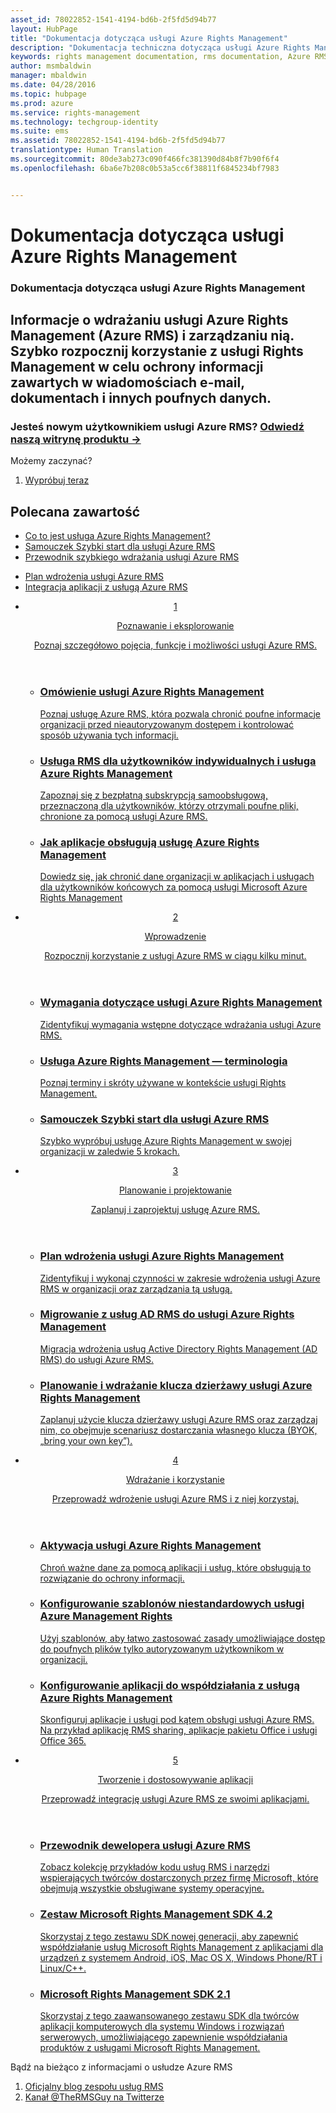 ```yaml
---
asset_id: 78022852-1541-4194-bd6b-2f5fd5d94b77
layout: HubPage
title: "Dokumentacja dotycząca usługi Azure Rights Management"
description: "Dokumentacja techniczna dotycząca usługi Azure Rights Management"
keywords: rights management documentation, rms documentation, Azure RMS documentation
author: msmbaldwin
manager: mbaldwin
ms.date: 04/28/2016
ms.topic: hubpage
ms.prod: azure
ms.service: rights-management
ms.technology: techgroup-identity
ms.suite: ems
ms.assetid: 78022852-1541-4194-bd6b-2f5fd5d94b77
translationtype: Human Translation
ms.sourcegitcommit: 80de3ab273c090f466fc381390d84b8f7b90f6f4
ms.openlocfilehash: 6ba6e7b208c0b53a5cc6f38811f6845234bf7983


---
```

# Dokumentacja dotycząca usługi Azure Rights Management
<article id="main">
    <section id="hero-content">
      <h1>Dokumentacja dotycząca usługi Azure Rights Management</h1>
      <h2>Informacje o wdrażaniu usługi Azure Rights Management (Azure RMS) i zarządzaniu nią. Szybko rozpocznij korzystanie z usługi Rights Management w celu ochrony informacji zawartych w wiadomościach e-mail, dokumentach i innych poufnych danych.</h2>
      <h3>Jesteś nowym użytkownikiem usługi Azure RMS? <a href="http://go.microsoft.com/fwlink/?LinkId=816857" target="_blank">Odwiedź naszą witrynę produktu &rarr;</a></h3>
    </section>
    <aside class="alert section-border">
        <p>Możemy zaczynać?</p>
        <ol class="action-list">
            <li><a href="https://portal.office.com/Signup/Signup.aspx?&OfferId=A43415D3-404C-4df3-B31B-AAD28118A778&dl=RIGHTSMANAGEMENT&ali=1#0" target="_blank" class="button-bordered button-translucent">Wypróbuj teraz</a></li>
        </ol>
    </aside>
    <section id="featured" class="container">
      <h2 class="section-heading"><span class="icon icon-warning"></span> Polecana zawartość</h2>
      <div class="features row">
        <ul class="column column-half">
          <li><a href="./understand-explore/what-is-azure-rms.md">Co to jest usługa Azure Rights Management?</a></li>
          <li><a href="./get-started/quick-start-tutorial.md">Samouczek Szybki start dla usługi Azure RMS</a></li>
          <li><a href="./get-started/rapid-deployment-guide.md">Przewodnik szybkiego wdrażania usługi Azure RMS</a></li>
        </ul>
        <ul class="column column-half">
          <li><a href="./plan-design/deployment-roadmap.md">Plan wdrożenia usługi Azure RMS</a></li>
          <li><a href="./develop/developers-guide.md">Integracja aplikacji z usługą Azure RMS</a></li>
        </ul>
      </div>
    </section>
    <div id="journeys">
      <section class="container">
        <ul class="journeys-list">
          <li class="journey-step">
            <header class="journey-step-header row">
              <a href="./understand-explore/azure-rights-management.md">
                <div class="title column-third">
                  <span class="step-number">1</span>
                  <p>Poznawanie i eksplorowanie</p>
                </div>
                <p class="description column-two-thirds">Poznaj szczegółowo pojęcia, funkcje i możliwości usługi Azure RMS.</p>
              </a>
            </header>
            <section class="journey-step-elements content">
              <ul class="row">
                <li class="column-third">
                  <a href="./understand-explore/azure-rights-management.md">
                    <h3>Omówienie usługi Azure Rights Management</h3>
                    <p>Poznaj usługę Azure RMS, która pozwala chronić poufne informacje organizacji przed nieautoryzowanym dostępem i kontrolować sposób używania tych informacji.</p>
                  </a>
                </li>
                <li class="column-third">
                  <a href="./understand-explore/rms-for-individuals.md">
                    <h3>Usługa RMS dla użytkowników indywidualnych i usługa Azure Rights Management</h3>
                    <p>Zapoznaj się z bezpłatną subskrypcją samoobsługową, przeznaczoną dla użytkowników, którzy otrzymali poufne pliki, chronione za pomocą usługi Azure RMS.</p>
                  </a>
                </li>
                <li class="column-third">
                  <a href="./understand-explore/applications-support.md">
                    <h3>Jak aplikacje obsługują usługę Azure Rights Management</h3>
                    <p>Dowiedz się, jak chronić dane organizacji w aplikacjach i usługach dla użytkowników końcowych za pomocą usługi Microsoft Azure Rights Management </p>
                  </a>
                </li>
              </ul>
            </section>
          </li>
          <li class="journey-step">
            <header class="journey-step-header row">
              <a href="./get-started/requirements-azure-rms.md">
                <div class="title column-third">
                  <span class="step-number">2</span>
                  <p>Wprowadzenie</p>
                </div>
                <p class="description column-two-thirds">Rozpocznij korzystanie z usługi Azure RMS w ciągu kilku minut.</p>
              </a>
            </header>
            <section class="journey-step-elements content">
              <ul class="row">
                <li class="column-third">
                  <a href="./get-started/requirements-azure-rms.md">
                    <h3>Wymagania dotyczące usługi Azure Rights Management</h3>
                    <p>Zidentyfikuj wymagania wstępne dotyczące wdrażania usługi Azure RMS.</p>
                  </a>
                </li>
                <li class="column-third">
                  <a href="./get-started/terminology.md">
                    <h3>Usługa Azure Rights Management — terminologia</h3>
                    <p>Poznaj terminy i skróty używane w kontekście usługi Rights Management.</p>
                  </a>
                </li>
                <li class="column-third">
                  <a href="./get-started/quick-start-tutorial.md">
                    <h3>Samouczek Szybki start dla usługi Azure RMS</h3>
                    <p>Szybko wypróbuj usługę Azure Rights Management w swojej organizacji w zaledwie 5 krokach.</p>
                  </a>
                </li>
              </ul>
            </section>
          </li>
          <li class="journey-step">
            <header class="journey-step-header row">
              <a href="./plan-design/deployment-roadmap.md">
                <div class="title column-third">
                  <span class="step-number"> 3</span>
                  <p>Planowanie i projektowanie</p>
                </div>
                <p class="description column-two-thirds">Zaplanuj i zaprojektuj usługę Azure RMS.</p>
              </a>
            </header>
            <section class="journey-step-elements content">
              <ul class="row">
                <li class="column-third">
                  <a href="./plan-design/deployment-roadmap.md">
                    <h3>Plan wdrożenia usługi Azure Rights Management</h3>
                    <p>Zidentyfikuj i wykonaj czynności w zakresie wdrożenia usługi Azure RMS w organizacji oraz zarządzania tą usługą.</p>
                  </a>
                </li>
                <li class="column-third">
                  <a href="./plan-design/migrate-from-ad-rms-to-azure-rms.md">
                    <h3>Migrowanie z usług AD RMS do usługi Azure Rights Management</h3>
                    <p>Migracja wdrożenia usług Active Directory Rights Management (AD RMS) do usługi Azure RMS.</p>
                  </a>
                </li>
                <li class="column-third">
                  <a href="./plan-design/plan-implement-tenant-key.md">
                    <h3>Planowanie i wdrażanie klucza dzierżawy usługi Azure Rights Management</h3>
                    <p>Zaplanuj użycie klucza dzierżawy usługi Azure RMS oraz zarządzaj nim, co obejmuje scenariusz dostarczania własnego klucza (BYOK, „bring your own key”).</p>
                  </a>
                </li>
              </ul>
            </section>
          </li>
          <li class="journey-step">
            <header class="journey-step-header row">
              <a href="./deploy-use/activate-service.md">
                <div class="title column-third">
                  <span class="step-number"> 4</span>
                  <p>Wdrażanie i korzystanie</p>
                </div>
                <p class="description column-two-thirds">Przeprowadź wdrożenie usługi Azure RMS i z niej korzystaj.</p>
              </a>
            </header>
            <section class="journey-step-elements content">
              <ul class="row">
                 <li class="column-third">
                 <a href="./deploy-use/activate-service.md">
                    <h3>Aktywacja usługi Azure Rights Management</h3>
                    <p>Chroń ważne dane za pomocą aplikacji i usług, które obsługują to rozwiązanie do ochrony informacji.</p>
                  </a>
                </li>
                <li class="column-third">
                  <a href="./deploy-use/configure-custom-templates.md">
                    <h3>Konfigurowanie szablonów niestandardowych usługi Azure Management Rights</h3>
                    <p>Użyj szablonów, aby łatwo zastosować zasady umożliwiające dostęp do poufnych plików tylko autoryzowanym użytkownikom w organizacji.</p>
                 </a>
                </li>
                <li class="column-third">
                  <a href="./deploy-use/configure-applications.md">
                    <h3>Konfigurowanie aplikacji do współdziałania z usługą Azure Rights Management</h3>
                    <p>Skonfiguruj aplikacje i usługi pod kątem obsługi usługi Azure RMS. Na przykład aplikację RMS sharing, aplikacje pakietu Office i usługi Office 365.</p>
                 </a>
                </li>
              </ul>
            </section>
          </li>
          <li class="journey-step">
            <header class="journey-step-header row">
              <a href="./develop/developers-guide.md">
                <div class="title column-third">
                  <span class="step-number"> 5</span>
                  <p>Tworzenie i dostosowywanie aplikacji</p>
                </div>
                <p class="description column-two-thirds">Przeprowadź integrację usługi Azure RMS ze swoimi aplikacjami.
                </p>
              </a>
            </header>
            <section class="journey-step-elements content">
              <ul class="row">
                <li class="column-third">
                  <a href="./develop/developers-guide.md">
                    <h3>Przewodnik dewelopera usługi Azure RMS</h3>
                    <p>Zobacz kolekcję przykładów kodu usług RMS i narzędzi wspierających twórców dostarczonych przez firmę Microsoft, które obejmują wszystkie obsługiwane systemy operacyjne.</p>
                  </a>
                </li>
                <li class="column-third">
                  <a href="./develop/active-directory-rights-management-services-multi-platform-thin-client-sdk-portal.md">
                    <h3>Zestaw Microsoft Rights Management SDK 4.2</h3>
                    <p>Skorzystaj z tego zestawu SDK nowej generacji, aby zapewnić współdziałanie usług Microsoft Rights Management z aplikacjami dla urządzeń z systemem Android, iOS, Mac OS X, Windows Phone/RT i Linux/C++.</p>
                  </a>
                </li>
                <li class="column-third">
                  <a href="./develop/microsoft-information-protection-and-control-client-portal.md">
                    <h3>Microsoft Rights Management SDK 2.1</h3>
                    <p>Skorzystaj z tego zaawansowanego zestawu SDK dla twórców aplikacji komputerowych dla systemu Windows i rozwiązań serwerowych, umożliwiającego zapewnienie współdziałania produktów z usługami Microsoft Rights Management.</p>
                  </a>
                </li>
              </ul>
            </section>
          </li>
        </ul>
      </section>
    </div>
    <aside class="alert alert-social">
      <p>Bądź na bieżąco z informacjami o usłudze Azure RMS <ol class="action-list">
        <li><a href="http://blogs.technet.com/b/rms/" target="_blank" class="button-bordered button-translucent">Oficjalny blog zespołu usług RMS</a></li>
        <li><a href="https://twitter.com/TheRMSGuy" target="_blank" class="button-bordered button-translucent">Kanał @TheRMSGuy na Twitterze</a></li>
      </ol>
    </aside>
</article>



<!--HONumber=Jun16_HO4-->


